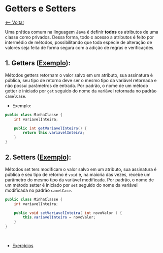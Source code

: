 # Getters e Setters
[<-- Voltar](../README.md)

Uma prática comum na linguagem Java é definir **todos** os atributos de uma classe como privados. Dessa forma, todo o acesso a atributos é feito por intermédio de métodos, possibilitando que toda espécie de alteração de valores seja feita de forma segura com a adição de regras e verificações.

## 1. Getters ([Exemplo](./CLiente.java)):

Métodos getters retornam o valor salvo em um atributo, sua assinatura é pública, seu tipo de retorno deve ser o mesmo tipo da variável retornada e não possui parâmetros de entrada. Por padrão, o nome de um método getter é iniciado por ```get``` seguido do nome da variável retornada no padrão ```camelCase```.

- Exemplo:

```java
public class MinhaClasse {
    int variavelInteira;

    public int getVariavelInteira() {
        return this.variavelInteira;
    }
}
```

## 2. Setters ([Exemplo](./CLiente.java)):

Métodos set ters modificam o valor salvo em um atributo, sua assinatura é pública e seu tipo de retorno é ```void``` e, na maioria das vezes, recebe um parâmetro do mesmo tipo da variável modificada. Por padrão, o nome de um método setter é iniciado por ```set``` seguido do nome da variável modificada no padrão ```camelCase```.

```java
public class MinhaClasse {
    int variavelInteira;

    public void setVariavelInteira( int novoValor ) {
        this.variavelInteira = novoValor;
    }
}
```

<br>

- [Exercícios](./exercicios.md)